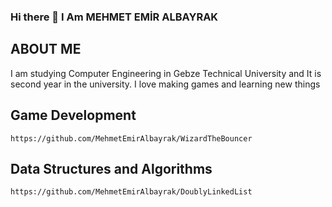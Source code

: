 ### Hi there 👋 I Am MEHMET EMİR ALBAYRAK
## ABOUT ME
I am studying Computer Engineering in Gebze Technical University and It is second year in the university. I love making games and learning new things
## Game Development
`https://github.com/MehmetEmirAlbayrak/WizardTheBouncer`
## Data Structures and Algorithms 
`https://github.com/MehmetEmirAlbayrak/DoublyLinkedList`

<!--
**MehmetEmirAlbayrak/MehmetEmirAlbayrak** is a ✨ _special_ ✨ repository because its `README.md` (this file) appears on your GitHub profile.

Here are some ideas to get you started:

- 🔭 I’m currently working on ...
- 🌱 I’m currently learning ...
- 👯 I’m looking to collaborate on ...
- 🤔 I’m looking for help with ...
- 💬 Ask me about ...
- 📫 How to reach me: ...
- 😄 Pronouns: ...
- ⚡ Fun fact: ...
-->
